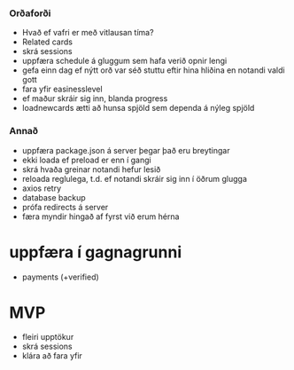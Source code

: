### Orðaforði

- Hvað ef vafri er með vitlausan tíma?
- Related cards
- skrá sessions
- uppfæra schedule á gluggum sem hafa verið opnir lengi
- gefa einn dag ef nýtt orð var séð stuttu eftir hina hliðina en notandi valdi gott
- fara yfir easinesslevel
- ef maður skráir sig inn, blanda progress
- loadnewcards ætti að hunsa spjöld sem dependa á nýleg spjöld

### Annað

- uppfæra package.json á server þegar það eru breytingar
- ekki loada ef preload er enn í gangi
- skrá hvaða greinar notandi hefur lesið
- reloada reglulega, t.d. ef notandi skráir sig inn í öðrum glugga
- axios retry
- database backup
- prófa redirects á server
- færa myndir hingað af fyrst við erum hérna

# uppfæra í gagnagrunni

- payments (+verified)

# MVP

- fleiri upptökur
- skrá sessions
- klára að fara yfir
